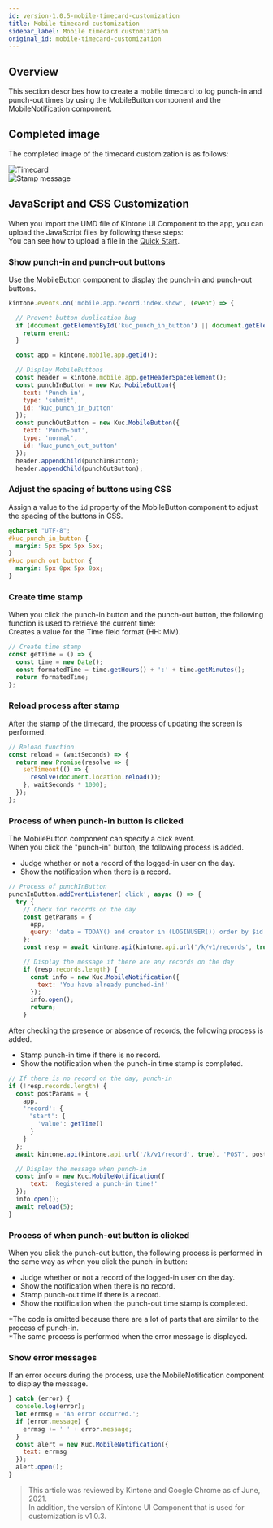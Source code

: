 ```yaml
---
id: version-1.0.5-mobile-timecard-customization
title: Mobile timecard customization
sidebar_label: Mobile timecard customization
original_id: mobile-timecard-customization
---
```


## Overview

This section describes how to create a mobile timecard to log punch-in and punch-out times by using the MobileButton component and the MobileNotification component.

## Completed image

The completed image of the timecard customization is as follows:

![Timecard](assets/timecard.png)
<br>
![Stamp message](assets/timecard_notification.png)

## JavaScript and CSS Customization

When you import the UMD file of Kintone UI Component to the app, you can upload the JavaScript files by following these steps:<br>
You can see how to upload a file in the [Quick Start](../getting-started/quick-start.md).

### Show punch-in and punch-out buttons

Use the MobileButton component to display the punch-in and punch-out buttons.

```javascript
kintone.events.on('mobile.app.record.index.show', (event) => {

  // Prevent button duplication bug
  if (document.getElementById('kuc_punch_in_button') || document.getElementById('kuc_punch_out_button')) {
    return event;
  }

  const app = kintone.mobile.app.getId();

  // Display MobileButtons
  const header = kintone.mobile.app.getHeaderSpaceElement();
  const punchInButton = new Kuc.MobileButton({
    text: 'Punch-in',
    type: 'submit',
    id: 'kuc_punch_in_button'
  });
  const punchOutButton = new Kuc.MobileButton({
    text: 'Punch-out',
    type: 'normal',
    id: 'kuc_punch_out_button'
  });
  header.appendChild(punchInButton);
  header.appendChild(punchOutButton);
```

### Adjust the spacing of buttons using CSS

Assign a value to the `id` property of the MobileButton component to adjust the spacing of the buttons in CSS.

```css
@charset "UTF-8";
#kuc_punch_in_button {
  margin: 5px 5px 5px 5px;
}
#kuc_punch_out_button {
  margin: 5px 0px 5px 0px;
}
```

### Create time stamp

When you click the punch-in button and the punch-out button, the following function is used to retrieve the current time:<br>
Creates a value for the Time field format (HH: MM).

```javascript
// Create time stamp
const getTime = () => {
  const time = new Date();
  const formatedTime = time.getHours() + ':' + time.getMinutes();
  return formatedTime;
};
```

### Reload process after stamp

After the stamp of the timecard, the process of updating the screen is performed.

```javascript
// Reload function
const reload = (waitSeconds) => {
  return new Promise(resolve => {
    setTimeout(() => {
      resolve(document.location.reload());
    }, waitSeconds * 1000);
  });
};
```

### Process of when punch-in button is clicked

The MobileButton component can specify a click event.<br>
When you click the "punch-in" button, the following process is added.

- Judge whether or not a record of the logged-in user on the day.
- Show the notification when there is a record.

```javascript
// Process of punchInButton
punchInButton.addEventListener('click', async () => {
  try {
    // Check for records on the day
    const getParams = {
      app,
      query: 'date = TODAY() and creator in (LOGINUSER()) order by $id desc limit 1 offset 0'
    };
    const resp = await kintone.api(kintone.api.url('/k/v1/records', true), 'GET', getParams);

    // Display the message if there are any records on the day
    if (resp.records.length) {
      const info = new Kuc.MobileNotification({
        text: 'You have already punched-in!'
      });
      info.open();
      return;
    }
```

After checking the presence or absence of records, the following process is added.

- Stamp punch-in time if there is no record.
- Show the notification when the punch-in time stamp is completed.

```javascript
// If there is no record on the day, punch-in
if (!resp.records.length) {
  const postParams = {
    app,
    'record': {
    　'start': {
        'value': getTime()
      }
    }
  };
  await kintone.api(kintone.api.url('/k/v1/record', true), 'POST', postParams);

  // Display the message when punch-in
  const info = new Kuc.MobileNotification({
      text: 'Registered a punch-in time!'
  });
  info.open();
  await reload(5);
}
```

### Process of when punch-out button is clicked

When you click the punch-out button, the following process is performed in the same way as when you click the punch-in button:

- Judge whether or not a record of the logged-in user on the day.
- Show the notification when there is no record.
- Stamp punch-out time if there is a record.
- Show the notification when the punch-out time stamp is completed.

*The code is omitted because there are a lot of parts that are similar to the process of punch-in.<br>
*The same process is performed when the error message is displayed.

### Show error messages

If an error occurs during the process, use the MobileNotification component to display the message.

```javascript
} catch (error) {
  console.log(error);
  let errmsg = 'An error occurred.';
  if (error.message) {
    errmsg += ' ' + error.message;
  }
  const alert = new Kuc.MobileNotification({
    text: errmsg
  });
  alert.open();
}
```

> This article was reviewed by Kintone and Google Chrome as of June, 2021.<br>
> In addition, the version of Kintone UI Component that is used for customization is v1.0.3.
